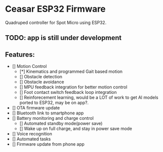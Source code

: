 # Ceasar ESP32 Firmware
Quadruped controller for Spot Micro using ESP32.


## TODO: app is still under development

## Features:
- [] Motion Control
    - [*] Kinematics and programmed Gait based motion
    - [] Obstacle detection
    - [] Obstacle avoidance
    - [] MPU feedback integration for better motion control
    - [] Foot contact switch feedback loop integration
    - [] Reinforecement learning, would be a LOT of work to get AI models ported to ESP32, may be on app?.
- [] OTA firmware update
- [] Bluetooth link to smartphone app 
- [] Battery monitoring and charge control
    - [] Automated standby mode(power save)
    - [] Wake up on full charge, and stay in power save mode
- [] Voice recognition
- [] Automated tasks
- [] Firmware update from phone app
